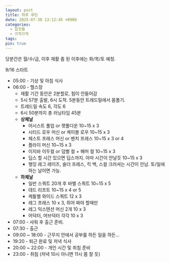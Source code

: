 ```yaml
---
layout: post
title: 하루 루틴
date: 2025-07-30 13:12:45 +0900
categories:
  - 잡것들
  - 끄적끄적
tags:
pin: true
---
```

당분간은 월/수/금, 이후 재활 좀 된 이후에는 화/목/토 예정.

9/16 스타트

- 05:00 - 기상 및 아침 식사
- 06:00 - 헬스장
	- 재활 기간 동안은 2분할로, 힘이 안들어감
	- 5시 57분 출발, 6시 도착. 5분동안 트레드밀에서 몸풀기.
	- 트레드밀 속도 6, 각도 6
	- 6시 50분까지 총 러닝타임 45분
	- **상체날**
		- 어시스트 풀업 or 랫풀다운 10~15 x 3
		- 시티드 로우 머신 or  케이블 로우 10~15 x 3
		- 체스트 프레스 머신 or 벤치 프레스 10~15 x 3 or 4
		- 플라이 머신 10~15 x 3
		- 이지바 이두컬 or 덤벨 컬 + 해머 컬 10~15 x 3
		- 딥스 할 시간 있으면 딥스까지. 아마 시간이 안날듯 10~15 x 3
		- 행잉 레그 레이즈, 숄더 프레스, 킥 백, 스컬 크러셔는 시간이 안남. 토/일에 하는 날이면 가능.
	- **하체날**
		- 일반 스쿼트 20개 후 바벨 스쿼트 10~15 x 5
		- 데드 리프트 10~15 x 4 or 5
		- 케틀벨 와이드 스쿼트 12 x 3
		- 레그 프레스 10 x 3, 쥐어 짜야 할때만
		- 레그 익스텐션 머신 2개 10 x 3
		- 어덕터, 어브덕터 각각 10 x 3
- 07:00 - 샤워 후 출근 준비. 
- 07:30 - 출근
- 09:00 ~ 18:00 - 근무지 안에서 공부를 하든 일을 하든...
- 19:20 - 퇴근 완료 및 저녁 식사
- 20:00 ~ 22:00 - 개인 시간 및 취침 준비
- 23:00 - 취침 (저녁 10시 아니면 11시 쯤 잘 듯)
